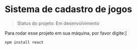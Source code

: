 # Sistema de cadastro de jogos

> Status do projeto: Em desenvolvimento

Para rodar esse projeto em sua máquina, por favor digite:]

```
npm install react
```
